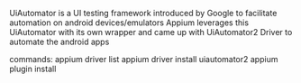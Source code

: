 UiAutomator is a UI testing framework introduced by Google to facilitate automation on android devices/emulators
Appium leverages this UiAutomator with its own wrapper and came up with UiAutomator2 Driver to automate the android apps

commands:
appium driver list
appium driver install uiautomator2
appium plugin install <installation key>